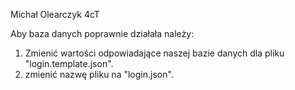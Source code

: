 Michał Olearczyk 4cT

Aby baza danych poprawnie działała należy:
1. Zmienić wartości odpowiadające naszej bazie danych dla pliku "login.template.json".
2. zmienić nazwę pliku na "login.json".